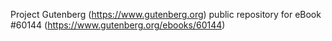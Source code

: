 Project Gutenberg (https://www.gutenberg.org) public repository for eBook #60144 (https://www.gutenberg.org/ebooks/60144)
